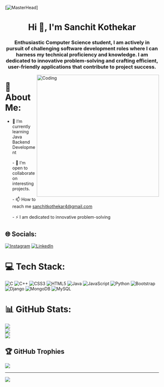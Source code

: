 [![MasterHead](https://i.pinimg.com/736x/72/da/8e/72da8e918336efe1313e62f05f090e08.jpg)]
<h1 align="center">Hi 👋, I'm Sanchit Kothekar</h1>
<h3 align="center">Enthusiastic Computer Science student, I am actively in pursuit of challenging software development roles where I can harness my technical proficiency and knowledge. I am dedicated to innovative problem-solving and crafting efficient, user-friendly applications that contribute to project success.</h3>
<img align="right" alt="Coding" width="400" src="https://media.tenor.com/2uyENRmiUt0AAAAC/coding.gif">

# 💫 About Me:
- 🌱 I’m currently learning  Java Backend Development<br><br>- 🤝 I’m open to collaborate on interesting projects.<br><br>- 📫 How to reach me  sanchitkothekar4@gmail.com<br><br>- ⚡ I am dedicated to innovative problem-solving


## 🌐 Socials:
[![Instagram](https://img.shields.io/badge/Instagram-%23E4405F.svg?logo=Instagram&logoColor=white)](https://instagram.com/sanchit.vk) [![LinkedIn](https://img.shields.io/badge/LinkedIn-%230077B5.svg?logo=linkedin&logoColor=white)](https://linkedin.com/in/https://www.linkedin.com/in/sanchitkothekar/) 

# 💻 Tech Stack:
![C](https://img.shields.io/badge/c-%2300599C.svg?style=for-the-badge&logo=c&logoColor=white) ![C++](https://img.shields.io/badge/c++-%2300599C.svg?style=for-the-badge&logo=c%2B%2B&logoColor=white) ![CSS3](https://img.shields.io/badge/css3-%231572B6.svg?style=for-the-badge&logo=css3&logoColor=white) ![HTML5](https://img.shields.io/badge/html5-%23E34F26.svg?style=for-the-badge&logo=html5&logoColor=white) ![Java](https://img.shields.io/badge/java-%23ED8B00.svg?style=for-the-badge&logo=java&logoColor=white) ![JavaScript](https://img.shields.io/badge/javascript-%23323330.svg?style=for-the-badge&logo=javascript&logoColor=%23F7DF1E) ![Python](https://img.shields.io/badge/python-3670A0?style=for-the-badge&logo=python&logoColor=ffdd54) ![Bootstrap](https://img.shields.io/badge/bootstrap-%23563D7C.svg?style=for-the-badge&logo=bootstrap&logoColor=white) ![Django](https://img.shields.io/badge/django-%23092E20.svg?style=for-the-badge&logo=django&logoColor=white) ![MongoDB](https://img.shields.io/badge/MongoDB-%234ea94b.svg?style=for-the-badge&logo=mongodb&logoColor=white) ![MySQL](https://img.shields.io/badge/mysql-%2300f.svg?style=for-the-badge&logo=mysql&logoColor=white)
# 📊 GitHub Stats:
![](https://github-readme-stats.vercel.app/api?username=sanchitvk&theme=jolly&hide_border=false&include_all_commits=false&count_private=false)<br/>
![](https://github-readme-streak-stats.herokuapp.com/?user=sanchitvk&theme=jolly&hide_border=false)<br/>
![](https://github-readme-stats.vercel.app/api/top-langs/?username=sanchitvk&theme=jolly&hide_border=false&include_all_commits=false&count_private=false&layout=compact)

## 🏆 GitHub Trophies
![](https://github-profile-trophy.vercel.app/?username=sanchitvk&theme=discord&no-frame=true&no-bg=true&margin-w=4)

---
[![](https://visitcount.itsvg.in/api?id=sanchitvk&icon=9&color=2)](https://visitcount.itsvg.in)

<!-- Proudly created with GPRM ( https://gprm.itsvg.in ) -->
